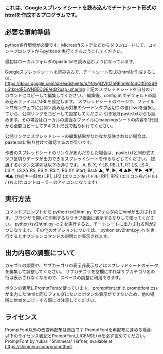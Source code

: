 ### これは、Googleスプレッドシートを読み込んでチートシート形式のhtmlを作成するプログラムです。

## 必要な事前準備

python実行環境が必要です。Microsoftストアなどからダウンロードして、コマンドプロンプトからpythonを実行できるようにしてください。

最初はローカルフォルダのpaste.txtを読み込むようになっています。

Googleスプレッドシートを読み込んで、チートシート形式のhtmlを作成するには、
https://docs.google.com/spreadsheets/d/1NIvgQVh1ZhREIm9pfodCtfDpS69uStkprdRDWNBEOG8/edit?usp=sharing
上記のスプレッドシートを自分のアカウントにコピーして編集してください。
編集後、config.iniでデフォルトの読み込みファイルにURLを設定します。
スプレッドシートのページで、ファイル＞共有＞ウェブに公開＞読み込み対象のシート＞タブ区切りの値(.tsv)を選択してから、公開リンクをコピーして設定してください
引き続きpaste.txtからも読めます。その場合はローカルの適当なファイルにmappingsシートの内容を1行目から全部コピーしてテキスト形式で貼り付けてください。

公開リンクにスプレッドシートの編集結果がなかなか反映されない場合は、paste.txtに貼り付けて確認するのが早いです。

作者のスプレッドシートのリンクが死んだりした場合は、paste.txtと同形式のタブ区切りデータが出力できるスプレッドシートを作るなどしてください。
認識するボタン文字列は以下の通りです。
A, B, X, Y
LB, RB, LT, RT
LS, LS:X, LS:Y, LS:XY
RS, RS:X, RS:Y, RS:XY
Start, Back
▲, ▼, ▶, ◀
▲▶, ▼▶, ◀▼, ◀▲ (方向キー斜め)
LP1, LP2 (エリコン左パドル)
RP1, RP2 (エリコン右パドル)
/ (おまけ:コントローラーのアイコンになります)

## 実行方法

コマンドプロンプトから
python tsv2html.py
でフォルダ内にhtmlが出力されます。
ブラウザで開いて印刷するなりサブ画面に表示するなりして使ってください。
python tsv2html.py -c 2 を実行すると、チートシートに出力される列が2つになります。
その他のオプションについては、
python tsv2html.py -h を実行するとオプションコマンドの説明とか表示されます。

## 出力内容の調整について

カテゴリの順番や、サブカテゴリの表示非表示などはスプレッドシートのデータを編集して調整してください。
サブカテゴリを空欄にすればサブカテゴリ名の行は表示されなくなるので、スペースの調整に利用できます。

ボタンの表示にPromptFontを使っています。
promptfont.ttf と promptfont.css が出力したhtmlと同じフォルダにないとボタンの表示ができないため、他の場所にhtmlをコピーする際には注意してください。

## ライセンス

PromptFont以外の改変再配布は自由です
PromptFontを再配布に含める場合、以下のライセンス表記とPromptFont_LICENSE.txtを必ず含めてください。
PromptFont by Yukari "Shinmera" Hafner, available at https://shinmera.com/promptfont.
